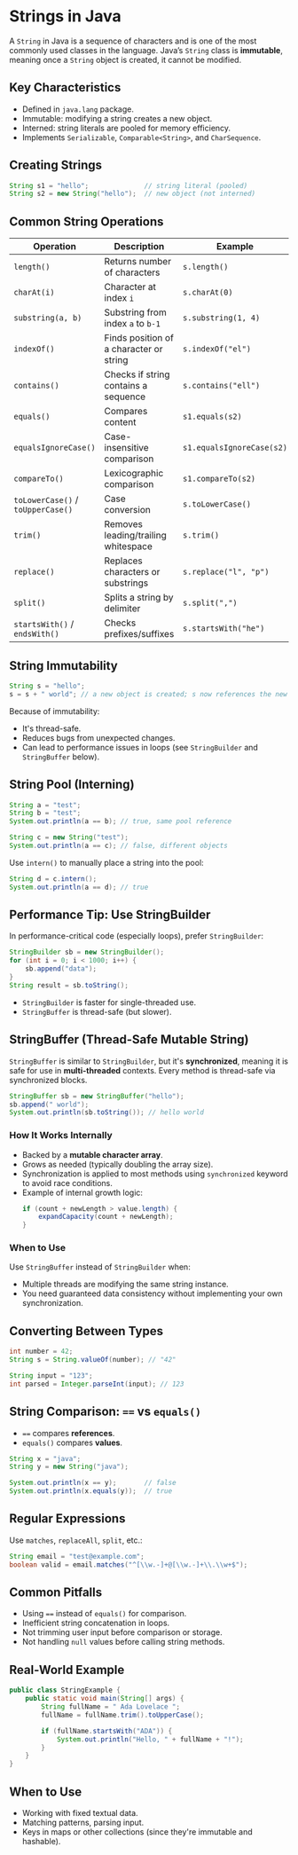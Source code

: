 # Strings in Java

A `String` in Java is a sequence of characters and is one of the most commonly used classes in the language. Java’s `String` class is **immutable**, meaning once a `String` object is created, it cannot be modified.

## Key Characteristics

- Defined in `java.lang` package.
- Immutable: modifying a string creates a new object.
- Interned: string literals are pooled for memory efficiency.
- Implements `Serializable`, `Comparable<String>`, and `CharSequence`.

## Creating Strings

```java
String s1 = "hello";              // string literal (pooled)
String s2 = new String("hello");  // new object (not interned)
```

## Common String Operations

| Operation                         | Description                             | Example                   |
| --------------------------------- | --------------------------------------- | ------------------------- |
| `length()`                        | Returns number of characters            | `s.length()`              |
| `charAt(i)`                       | Character at index `i`                  | `s.charAt(0)`             |
| `substring(a, b)`                 | Substring from index `a` to `b-1`       | `s.substring(1, 4)`       |
| `indexOf()`                       | Finds position of a character or string | `s.indexOf("el")`         |
| `contains()`                      | Checks if string contains a sequence    | `s.contains("ell")`       |
| `equals()`                        | Compares content                        | `s1.equals(s2)`           |
| `equalsIgnoreCase()`              | Case-insensitive comparison             | `s1.equalsIgnoreCase(s2)` |
| `compareTo()`                     | Lexicographic comparison                | `s1.compareTo(s2)`        |
| `toLowerCase()` / `toUpperCase()` | Case conversion                         | `s.toLowerCase()`         |
| `trim()`                          | Removes leading/trailing whitespace     | `s.trim()`                |
| `replace()`                       | Replaces characters or substrings       | `s.replace("l", "p")`     |
| `split()`                         | Splits a string by delimiter            | `s.split(",")`            |
| `startsWith()` / `endsWith()`     | Checks prefixes/suffixes                | `s.startsWith("he")`      |

## String Immutability

```java
String s = "hello";
s = s + " world"; // a new object is created; s now references the new string
```

Because of immutability:

- It's thread-safe.
- Reduces bugs from unexpected changes.
- Can lead to performance issues in loops (see `StringBuilder` and `StringBuffer` below).

## String Pool (Interning)

```java
String a = "test";
String b = "test";
System.out.println(a == b); // true, same pool reference

String c = new String("test");
System.out.println(a == c); // false, different objects
```

Use `intern()` to manually place a string into the pool:

```java
String d = c.intern();
System.out.println(a == d); // true
```

## Performance Tip: Use StringBuilder

In performance-critical code (especially loops), prefer `StringBuilder`:

```java
StringBuilder sb = new StringBuilder();
for (int i = 0; i < 1000; i++) {
    sb.append("data");
}
String result = sb.toString();
```

- `StringBuilder` is faster for single-threaded use.
- `StringBuffer` is thread-safe (but slower).

## StringBuffer (Thread-Safe Mutable String)

`StringBuffer` is similar to `StringBuilder`, but it's **synchronized**, meaning it is safe for use in **multi-threaded** contexts. Every method is thread-safe via synchronized blocks.

```java
StringBuffer sb = new StringBuffer("hello");
sb.append(" world");
System.out.println(sb.toString()); // hello world
```

### How It Works Internally

- Backed by a **mutable character array**.
- Grows as needed (typically doubling the array size).
- Synchronization is applied to most methods using `synchronized` keyword to avoid race conditions.
- Example of internal growth logic:
  ```java
  if (count + newLength > value.length) {
      expandCapacity(count + newLength);
  }
  ```

### When to Use

Use `StringBuffer` instead of `StringBuilder` when:

- Multiple threads are modifying the same string instance.
- You need guaranteed data consistency without implementing your own synchronization.

## Converting Between Types

```java
int number = 42;
String s = String.valueOf(number); // "42"

String input = "123";
int parsed = Integer.parseInt(input); // 123
```

## String Comparison: `==` vs `equals()`

- `==` compares **references**.
- `equals()` compares **values**.

```java
String x = "java";
String y = new String("java");

System.out.println(x == y);       // false
System.out.println(x.equals(y));  // true
```

## Regular Expressions

Use `matches`, `replaceAll`, `split`, etc.:

```java
String email = "test@example.com";
boolean valid = email.matches("^[\\w.-]+@[\\w.-]+\\.\\w+$");
```

## Common Pitfalls

- Using `==` instead of `equals()` for comparison.
- Inefficient string concatenation in loops.
- Not trimming user input before comparison or storage.
- Not handling `null` values before calling string methods.

## Real-World Example

```java
public class StringExample {
    public static void main(String[] args) {
        String fullName = " Ada Lovelace ";
        fullName = fullName.trim().toUpperCase();

        if (fullName.startsWith("ADA")) {
            System.out.println("Hello, " + fullName + "!");
        }
    }
}
```

## When to Use

- Working with fixed textual data.
- Matching patterns, parsing input.
- Keys in maps or other collections (since they're immutable and hashable).
